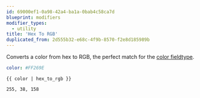 ```yaml
---
id: 69000ef1-0a98-42a4-ba1a-0bab4c58ca7d
blueprint: modifiers
modifier_types:
  - utility
title: 'Hex To RGB'
duplicated_from: 2d555b32-e68c-4f9b-8570-f2e8d185989b
---
```

Converts a color from hex to RGB, the perfect match for the [color fieldtype](/fieldtypes/color).

```yaml
color: #FF269E
```

```
{{ color | hex_to_rgb }}
```

```html
255, 38, 158
```